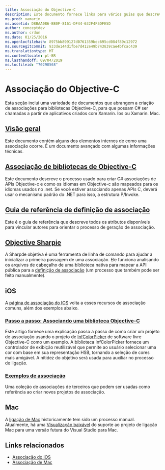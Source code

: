 ```yaml
---
title: Associação do Objective-C
description: Este documento fornece links para vários guias que descrevem como criar C# associações para código Objective-C, permitindo que os desenvolvedores consumam bibliotecas prontas para uso em aplicativos Xamarin.
ms.prod: xamarin
ms.assetid: DBBAA086-BB0F-8161-DF44-632F4F5DFE5D
author: conceptdev
ms.author: crdun
ms.date: 01/25/2016
ms.openlocfilehash: 8975bb899127d0761359bec695cd084f89c12972
ms.sourcegitcommit: 933de144d1fbe7d412e49b743839cae4bfcac439
ms.translationtype: MT
ms.contentlocale: pt-BR
ms.lasthandoff: 09/04/2019
ms.locfileid: "70290568"
---
```

# <a name="binding-objective-c"></a>Associação do Objective-C

Esta seção inclui uma variedade de documentos que abrangem a criação de associações para bibliotecas Objective-C, para que possam C# ser chamadas a partir de aplicativos criados com Xamarin. Ios ou Xamarin. Mac.

## <a name="overviewcross-platformmaciosbindingoverviewmd"></a>[Visão geral](~/cross-platform/macios/binding/overview.md)

Este documento contém alguns dos elementos internos de como uma associação ocorre. É um documento avançado com algumas informações técnicas.

## <a name="binding-objective-c-librariescross-platformmaciosbindingobjective-c-librariesmd"></a>[Associação de bibliotecas de Objective-C](~/cross-platform/macios/binding/objective-c-libraries.md)

Este documento descreve o processo usado para criar C# associações de APIs Objective-c e como os idiomas em Objective-c são mapeados para os idiomas usados no .net.
Se você estiver associando apenas APIs C, deverá usar o mecanismo padrão do .NET para isso, a estrutura P/Invoke.

## <a name="binding-definition-reference-guidecross-platformmaciosbindingbinding-types-referencemd"></a>[Guia de referência de definição de associação](~/cross-platform/macios/binding/binding-types-reference.md)

Este é o guia de referência que descreve todos os atributos disponíveis para vincular autores para orientar o processo de geração de associação.


## <a name="objective-sharpiecross-platformmaciosbindingobjective-sharpieindexmd"></a>[Objective Sharpie](~/cross-platform/macios/binding/objective-sharpie/index.md)

A Sharpde objetiva é uma ferramenta de linha de comando para ajudar a inicializar a primeira passagem de uma associação. Ele funciona analisando os arquivos de cabeçalho de uma biblioteca nativa para mapear a API pública para a [definição de associação](~/cross-platform/macios/binding/objective-c-libraries.md) (um processo que também pode ser feito manualmente).

## <a name="ios"></a>iOS

A [página de associação do IOS](~/ios/platform/binding-objective-c/index.md) volta a esses recursos de associação comuns, além dos exemplos abaixo.

### <a name="walkthrough-binding-an-objective-c-libraryiosplatformbinding-objective-cwalkthroughmd"></a>[Passo a passo: Associando uma biblioteca Objective-C](~/ios/platform/binding-objective-c/walkthrough.md)

Este artigo fornece uma explicação passo a passo de como criar um projeto de associação usando o projeto de [InfColorPicker](https://github.com/InfinitApps/InfColorPicker) de software livre Objective-C como um exemplo. A biblioteca InfColorPicker fornece um controlador de exibição reutilizável que permite ao usuário selecionar uma cor com base em sua representação HSB, tornando a seleção de cores mais amigável. A nitidez do objetivo será usada para auxiliar no processo de ligação.

### <a name="binding-sampleshttpsgithubcommonomonotouch-bindings"></a>[Exemplos de associação](https://github.com/mono/monotouch-bindings)

Uma coleção de associações de terceiros que podem ser usadas como referência ao criar novos projetos de associação.

## <a name="mac"></a>Mac

A [ligação de Mac](~/mac/platform/binding.md) historicamente tem sido um processo manual. Atualmente, há uma [Visualização baixável](https://forums.xamarin.com/discussion/59760/xamarin-mac-binding-project-preview) do suporte ao projeto de ligação Mac para uma versão futura do Visual Studio para Mac.

## <a name="related-links"></a>Links relacionados

- [Associação do iOS](~/ios/platform/binding-objective-c/index.md)
- [Associação de Mac](~/mac/platform/binding.md)
